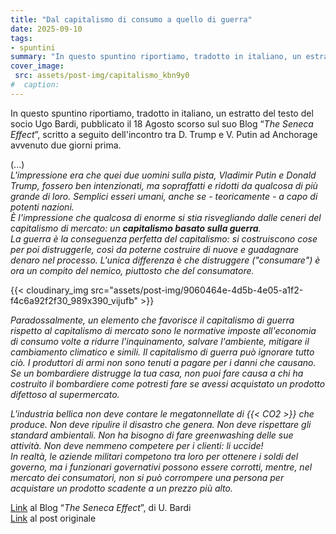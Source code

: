 ```yaml
---
title: "Dal capitalismo di consumo a quello di guerra"
date: 2025-09-10
tags:
- spuntini
summary: "In questo spuntino riportiamo, tradotto in italiano, un estratto del testo del socio Ugo Bardi, pubblicato il 18 Agosto scorso sul suo Blog “*The Seneca Effect*”, scritto a seguito dell'incontro tra D. Trump e V. Putin ad Anchorage avvenuto due giorni prima."
cover_image:
 src: assets/post-img/capitalismo_kbn9y0
#  caption: 
---
```


In questo spuntino riportiamo, tradotto in italiano, un estratto del testo del socio Ugo Bardi, pubblicato il 18 Agosto scorso sul suo Blog “*The Seneca Effect*”, scritto a seguito dell'incontro tra D. Trump e V. Putin ad Anchorage avvenuto due giorni prima.

(...)  
*L'impressione era che quei due uomini sulla pista, Vladimir Putin e Donald Trump, fossero ben intenzionati, ma sopraffatti e ridotti da qualcosa di più grande di loro. Semplici esseri umani, anche se \- teoricamente \- a capo di potenti nazioni.*   
*È l'impressione che qualcosa di enorme si stia risvegliando dalle ceneri del capitalismo di mercato: un **capitalismo basato sulla guerra**.*  
*La guerra è la conseguenza perfetta del capitalismo: si costruiscono cose per poi distruggerle, così da poterne costruire di nuove e guadagnare denaro nel processo. L'unica differenza è che distruggere ("consumare") è ora un compito del nemico, piuttosto che del consumatore.*  

{{< cloudinary_img src="assets/post-img/9060464e-4d5b-4e05-a1f2-f4c6a92f2f30_989x390_vijufb" >}}


*Paradossalmente, un elemento che favorisce il capitalismo di guerra rispetto al capitalismo di mercato sono le normative imposte all'economia di consumo volte a ridurre l'inquinamento, salvare l'ambiente, mitigare il cambiamento climatico e simili. Il capitalismo di guerra può ignorare tutto ciò. I produttori di armi non sono tenuti a pagare per i danni che causano. Se un bombardiere distrugge la tua casa, non puoi fare causa a chi ha costruito il bombardiere come potresti fare se avessi acquistato un prodotto difettoso al supermercato.*

*L'industria bellica non deve contare le megatonnellate di {{< CO2 >}} che produce. Non deve ripulire il disastro che genera. Non deve rispettare gli standard ambientali. Non ha bisogno di fare greenwashing delle sue attività. Non deve nemmeno competere per i clienti: li uccide\!*   
*In realtà, le aziende militari competono tra loro per ottenere i soldi del governo, ma i funzionari governativi possono essere corrotti, mentre, nel mercato dei consumatori, non si può corrompere una persona per acquistare un prodotto scadente a un prezzo più alto.*

[Link](https://senecaeffect.substack.com/) al Blog “*The Seneca Effect*”, di U. Bardi  
[Link](https://senecaeffect.substack.com/p/putin-and-trump-meet-but-the-bombers?fbclid=IwY2xjawMsKOJleHRuA2FlbQIxMQBicmlkETBRSzQ0TTgxQk1rWGNJTXJYAR7-e8hdNAFDes7gJx8aGPEzNtpI0lKf-PS12K4mrvTJYcnIQuUGIFbqbF_NPw_aem_cEqBD454oKxBpMISwvK9Qg) al post originale   
